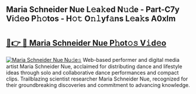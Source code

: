 ## Maria Schneider Nue L𝚎a𝚔ed N𝚞𝚍e - Part-C7y Vi𝚍𝚎o P𝚑𝚘tos - H𝚘𝚝 O𝚗𝚕yf𝚊ns L𝚎a𝚔s A0xIm

# <h2><a href="http://kfbzjq.oniu.top/?m=Maria+Schneider+Nue">🔗👉 🔴 Maria Schneider Nue P𝚑ot𝚘𝚜 V𝚒d𝚎o</a></h2>

[![Maria Schneider Nue Nu𝚍e𝚜](https://i.imgur.com/0qMVB7G.gif)](http://kfbzjq.oniu.top/?m=Maria+Schneider+Nue)
Web-based performer and digital media artist Maria Schneider Nue, acclaimed for distributing dance and lifestyle ideas through solo and collaborative dance performances and compact clips. Trailblazing scientist researcher Maria Schneider Nue, recognized for their groundbreaking discoveries and commitment to advancing knowledge.  
